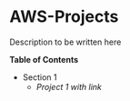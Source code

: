 # AWS-Projects
Description to be written here

**Table of Contents**
 - Section 1
   - *Project 1 with link*
